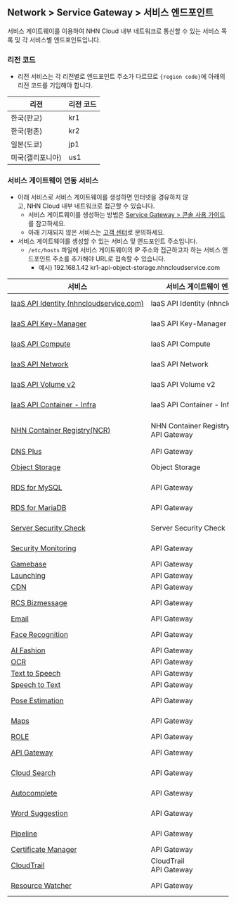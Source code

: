 ## Network > Service Gateway > 서비스 엔드포인트

서비스 게이트웨이를 이용하여 NHN Cloud 내부 네트워크로 통신할 수 있는 서비스 목록 및 각 서비스별 엔드포인트입니다.

### 리전 코드

* 리전 서비스는 각 리전별로 엔드포인트 주소가 다르므로 `{region code}`에 아래의 리전 코드를 기입해야 합니다.

| 리전 | 리전 코드 |
| --- | ----- |
| 한국(판교) | kr1 |
| 한국(평촌) | kr2 |
| 일본(도쿄) | jp1 |
| 미국(캘리포니아) | us1 |

### 서비스 게이트웨이 연동 서비스

* 아래 서비스로 서비스 게이트웨이를 생성하면 인터넷을 경유하지 않고, NHN Cloud 내부 네트워크로 접근할 수 있습니다.
    * 서비스 게이트웨이를 생성하는 방법은 [Service Gateway > 콘솔 사용 가이드](/Network/Service%20Gateway/ja/console-guide/)를 참고하세요.
    * 아래 기재되지 않은 서비스는 [고객 센터](https://www.nhncloud.com/kr/support/inquiry)로 문의하세요.
* 서비스 게이트웨이를 생성할 수 있는 서비스 및 엔드포인트 주소입니다.
    * `/etc/hosts` 파일에 서비스 게이트웨이의 IP 주소와 접근하고자 하는 서비스 엔드포인트 주소를 추가해야 URL로 접속할 수 있습니다.
        * 예시) 192.168.1.42 kr1-api-object-storage.nhncloudservice.com

| 서비스 | 서비스 게이트웨이 엔드포인트 이름 | 엔드포인트 주소 |
| --- | ------------------ | -------- |
| [IaaS API Identity (nhncloudservice.com)](/Compute/Compute/ja/identity-api/#token) | IaaS API Identity (nhncloudservice.com) | https://api-identity-infrastructure.nhncloudservice.com |
| [IaaS API Key-Manager](/Network/Load%20Balancer/ja/public-api/) | IaaS API Key-Manager | https://{region code}-api-key-manager-infrastructure.nhncloudservice.com |
| [IaaS API Compute](/Compute/Instance/ja/public-api/) | IaaS API Compute | https://{region code}-api-instance-infrastructure.nhncloudservice.com |
| [IaaS API Network](/Network/VPC/ja/public-api/) | IaaS API Network | https://{region code}-api-network-infrastructure.nhncloudservice.com |
| [IaaS API Volume v2](/Storage/Block%20Storage/ja/public-api/) | IaaS API Volume v2 | https://{region code}-api-block-storage-infrastructure.nhncloudservice.com |
| [IaaS API Container - Infra](/Container/NKS/ja/public-api/) | IaaS API Container - Infra | https://{region code}-api-kubernetes-infrastructure.nhncloudservice.com |
| [NHN Container Registry(NCR)](/Container/NCR/ja/public-api) | NHN Container Registry(NCR)<br>API Gateway | 사용자 레지스트리 URI<br>https://{region code}-ncr.api.nhncloudservice.com |
| [DNS Plus](/Network/DNS%20Plus/ja/api-guide/) | API Gateway | https://dnsplus.api.nhncloudservice.com |
| [Object Storage](/Storage/Object%20Storage/ja/api-guide/) | Object Storage | https://{region code}-api-object-storage.nhncloudservice.com |
| [RDS for MySQL](/Database/RDS%20for%20MySQL/ja/api-guide-v3.0/) | API Gateway | https://{region code}-rds-mysql.api.nhncloudservice.com |
| [RDS for MariaDB](/Database/RDS%20for%20MariaDB/ja/api-guide-v3.0/) | API Gateway | https://{region code}-rds-mariadb.api.nhncloudservice.com |
| [Server Security Check](/Security/Server%20Security%20Check/ja/Overview/) | Server Security Check | https://api-serversecuritycheck.nhncloudservice.com |
| [Security Monitoring](/Security/Security%20Monitoring/ja/api-guide-v1.1/) | API Gateway | https://{region code}-secmon.api.nhncloudservice.com |
| [Gamebase](/Game/Gamebase/ja/api-guide/) | API Gateway | https://api-gamebase.nhncloudservice.com|
| [Launching](/Game/Launching/ja/api-guide/) | API Gateway | https://launching.api.nhncloudservice.com |
| [CDN](/Contents%20Delivery/CDN/ja/api-guide-v2.0/) | API Gateway | https://cdn.api.nhncloudservice.com |
| [RCS Bizmessage](/Notification/RCS%20Bizmessage/ja/api-guide/) | API Gateway | https://rcs-bizmessage.api.nhncloudservice.com |
| [Email](/Notification/Email/ja/api-guide/) | API Gateway | https://email.api.nhncloudservice.com |
| [Face Recognition](/AI%20Service/Face%20Recognition/ja/api-guide-v2.0/) | API Gateway | https://face-recognition.api.nhncloudservice.com |
| [AI Fashion](/AI%20Service/AI%20Fashion/ja/api-guide-v2.0/) | API Gateway | https://api-aifashion.nhncloudservice.com |
| [OCR](/AI%20Service/OCR/ja/general-ocr-api-guide/) | API Gateway | https://ocr.api.nhncloudservice.com |
| [Text to Speech](/AI%20Service/Text%20to%20Speech/ja/api-guide/) | API Gateway | https://speech.api.nhncloudservice.com |
| [Speech to Text](/AI%20Service/Speech%20to%20Text/ja/api-guide/) | API Gateway | https://speech.api.nhncloudservice.com |
| [Pose Estimation](/AI%20Service/Pose%20Estimation/ja/api-guide/) | API Gateway | https://pose-estimation.api.nhncloudservice.com |
| [Maps](/Application%20Service/Maps/ja/api-guide-v3.0/) | API Gateway | https://{region code}-maps.api.nhncloudservice.com |
| [ROLE](/Application%20Service/ROLE/ja/api-v3-guide/) | API Gateway | https://role.api.nhncloudservice.com |
| [API Gateway](/Application%20Service/API%20Gateway/ja/api-guide-v1.0/) | API Gateway | https://{region code}-apigateway.api.nhncloudservice.com |
| [Cloud Search](/Search/Cloud%20Search/ja/api-guide/api-v2.0-guide/) | API Gateway | https://{region code}-search.api.nhncloudservice.com |
| [Autocomplete](/Search/Autocomplete/ja/api-guide/api-v2.0-guide/) | API Gateway | https://{region code}-autocomplete.api.nhncloudservice.com |
| [Word Suggestion](/Search/Word%20Suggestion/ja/api-guide/) | API Gateway | https://word-suggestion.api.nhncloudservice.com |
| [Pipeline](/Dev%20Tools/Pipeline/ja/api-guide/) | API Gateway | https://{region code}-pipeline.api.nhncloudservice.com |
| [Certificate Manager](/Management/Certificate%20Manager/ja/api-guide-v1.1/) | API Gateway | https://certmanager.api.nhncloudservice.com |
| [CloudTrail](/Governance%20&%20Audit/CloudTrail/ja/api-guide/) | CloudTrail<br>API Gateway | https://cloud-trail.api.nhncloudservice.com |
| [Resource Watcher](/Governance%20&%20Audit/Resource%20Watcher/ja/api-v2-guide/) | API Gateway | https://resource-watcher.api.nhncloudservice.com |



